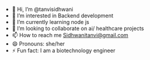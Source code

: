 - 👋 Hi, I’m @tanvisidhwani
- 👀 I’m interested in Backend development
- 🌱 I’m currently learning node js 
- 💞️ I’m looking to collaborate on ai/ healthcare projects 
- 📫 How to reach me Sidhwanitanvi@gmail.com
- 😄 Pronouns: she/her
- ⚡ Fun fact: I am a biotechnology engineer 

<!---
tanvisidhwaniinjbm/tanvisidhwaniinjbm is a ✨ special ✨ repository because its `README.md` (this file) appears on your GitHub profile.
You can click the Preview link to take a look at your changes.
--->
